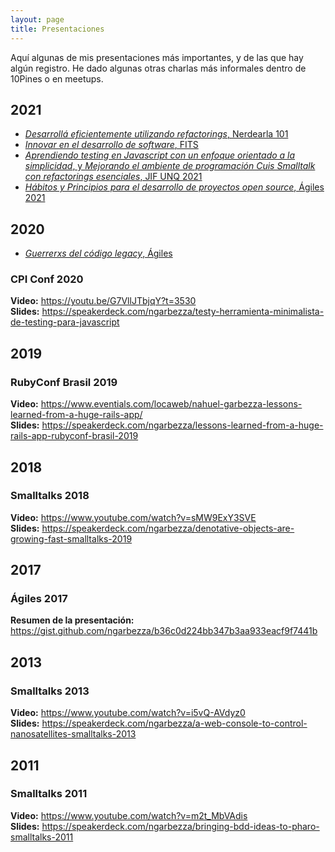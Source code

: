 ```yaml
---
layout: page
title: Presentaciones
---
```


Aquí algunas de mis presentaciones más importantes, y de las que hay algún registro. He dado algunas otras charlas más
informales dentro de 10Pines o en meetups.

## 2021

* [_Desarrollá eficientemente utilizando refactorings_, Nerdearla 101](/presentaciones/2021/nerdearla-101)
* [_Innovar en el desarrollo de software_, FITS](/presentaciones/2021/fits)
* [_Aprendiendo testing en Javascript con un enfoque orientado a la simplicidad_, y _Mejorando el ambiente de programación Cuis Smalltalk con refactorings esenciales_, JIF UNQ 2021](/presentaciones/2021/jif-unq)
* [_Hábitos y Principios para el desarrollo de proyectos open source_, Ágiles 2021](/presentaciones/2021/agiles.md)

## 2020

* [_Guerrerxs del código legacy_, Ágiles](/presentaciones/2020/agiles)

### CPI Conf 2020

**Video:** https://youtu.be/G7VllJTbjqY?t=3530 \
**Slides:** https://speakerdeck.com/ngarbezza/testy-herramienta-minimalista-de-testing-para-javascript

## 2019

### RubyConf Brasil 2019

**Video:** https://www.eventials.com/locaweb/nahuel-garbezza-lessons-learned-from-a-huge-rails-app/ \
**Slides:** https://speakerdeck.com/ngarbezza/lessons-learned-from-a-huge-rails-app-rubyconf-brasil-2019

## 2018

### Smalltalks 2018

**Video:** https://www.youtube.com/watch?v=sMW9ExY3SVE \
**Slides:** https://speakerdeck.com/ngarbezza/denotative-objects-are-growing-fast-smalltalks-2019

## 2017

### Ágiles 2017

**Resumen de la presentación:** https://gist.github.com/ngarbezza/b36c0d224bb347b3aa933eacf9f7441b

## 2013

### Smalltalks 2013

**Video:** https://www.youtube.com/watch?v=i5vQ-AVdyz0 \
**Slides:** https://speakerdeck.com/ngarbezza/a-web-console-to-control-nanosatellites-smalltalks-2013

## 2011

### Smalltalks 2011

**Video:** https://www.youtube.com/watch?v=m2t_MbVAdis \
**Slides:** https://speakerdeck.com/ngarbezza/bringing-bdd-ideas-to-pharo-smalltalks-2011
